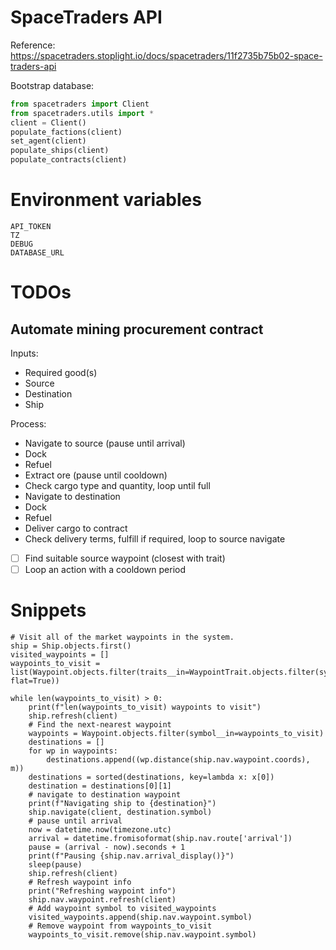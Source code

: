 # SpaceTraders API

Reference: https://spacetraders.stoplight.io/docs/spacetraders/11f2735b75b02-space-traders-api

Bootstrap database:

```python
from spacetraders import Client
from spacetraders.utils import *
client = Client()
populate_factions(client)
set_agent(client)
populate_ships(client)
populate_contracts(client)
```

# Environment variables

    API_TOKEN
    TZ
    DEBUG
    DATABASE_URL

# TODOs

## Automate mining procurement contract

Inputs:

- Required good(s)
- Source
- Destination
- Ship

Process:

- Navigate to source (pause until arrival)
- Dock
- Refuel
- Extract ore (pause until cooldown)
- Check cargo type and quantity, loop until full
- Navigate to destination
- Dock
- Refuel
- Deliver cargo to contract
- Check delivery terms, fulfill if required, loop to source navigate


- [ ] Find suitable source waypoint (closest with trait)
- [ ] Loop an action with a cooldown period

# Snippets

```
# Visit all of the market waypoints in the system.
ship = Ship.objects.first()
visited_waypoints = []
waypoints_to_visit = list(Waypoint.objects.filter(traits__in=WaypointTrait.objects.filter(symbol='MARKETPLACE')).values_list('symbol', flat=True))

while len(waypoints_to_visit) > 0:
    print(f"len(waypoints_to_visit) waypoints to visit")
    ship.refresh(client)
    # Find the next-nearest waypoint
    waypoints = Waypoint.objects.filter(symbol__in=waypoints_to_visit)
    destinations = []
    for wp in waypoints:
        destinations.append((wp.distance(ship.nav.waypoint.coords), m))
    destinations = sorted(destinations, key=lambda x: x[0])
    destination = destinations[0][1]
    # navigate to destination waypoint
    print(f"Navigating ship to {destination}")
    ship.navigate(client, destination.symbol)
    # pause until arrival
    now = datetime.now(timezone.utc)
    arrival = datetime.fromisoformat(ship.nav.route['arrival'])
    pause = (arrival - now).seconds + 1
    print(f"Pausing {ship.nav.arrival_display()}")
    sleep(pause)
    ship.refresh(client)
    # Refresh waypoint info
    print("Refreshing waypoint info")
    ship.nav.waypoint.refresh(client)
    # Add waypoint symbol to visited_waypoints
    visited_waypoints.append(ship.nav.waypoint.symbol)
    # Remove waypoint from waypoints_to_visit
    waypoints_to_visit.remove(ship.nav.waypoint.symbol)
```
